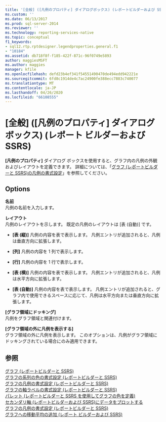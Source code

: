 ```yaml
---
title: '[全般] ([凡例のプロパティ] ダイアログボックス) (レポートビルダーおよび SSRS) |Microsoft Docs'
ms.custom: ''
ms.date: 06/13/2017
ms.prod: sql-server-2014
ms.reviewer: ''
ms.technology: reporting-services-native
ms.topic: conceptual
f1_keywords:
- sql12.rtp.rptdesigner.legendproperties.general.f1
- "10184"
ms.assetid: db718f8f-f185-422f-871c-96f0749e5893
author: maggiesMSFT
ms.author: maggies
manager: kfile
ms.openlocfilehash: defd23b4ef341f54551490470de494edd942221e
ms.sourcegitcommit: 6fd8c1914de4c7ac24900fe388ecc7883c740077
ms.translationtype: MT
ms.contentlocale: ja-JP
ms.lasthandoff: 04/26/2020
ms.locfileid: "66108555"
---
```

# <a name="legend-properties-dialog-box-general-report-builder-and-ssrs"></a>[全般] ([凡例のプロパティ] ダイアログ ボックス) (レポート ビルダーおよび SSRS)
  **[凡例のプロパティ]** ダイアログ ボックスを使用すると、グラフ内の凡例の外観およびレイアウトを定義できます。 詳細については、「[グラフ &#40;レポートビルダーと SSRS&#41;の凡例の書式設定](report-design/chart-legend-formatting-report-builder.md)」を参照してください。  
  
## <a name="options"></a>Options  
 **名前**  
 凡例の名前を入力します。  
  
 **レイアウト**  
 凡例のレイアウトを示します。 既定の凡例のレイアウトは [表 (自動)] です。  
  
-   **[表 (縦)]** 凡例の内容を表で表示します。 凡例エントリが追加されると、凡例は垂直方向に拡張します。  
  
-   **[列]** 凡例の内容を 1 列で表示します。  
  
-   **[行]** 凡例の内容を 1 行で表示します。  
  
-   **[表 (横)]** 凡例の内容を表で表示します。 凡例エントリが追加されると、凡例は水平方向に拡張します。  
  
-   **[表 (自動)]** 凡例の内容を表で表示します。 凡例エントリが追加されると、グラフ内で使用できるスペースに応じて、凡例は水平方向または垂直方向に拡張します。  
  
 **[グラフ領域にドッキング]**  
 凡例をグラフ領域と関連付けます。  
  
 **[グラフ領域の外に凡例を表示する]**  
 グラフ領域の外に凡例を表示します。 このオプションは、凡例がグラフ領域にドッキングされている場合にのみ適用できます。  
  
## <a name="see-also"></a>参照  
 [グラフ &#40;レポートビルダーと SSRS&#41;](report-design/charts-report-builder-and-ssrs.md)   
 [グラフの系列の色の書式設定 &#40;レポートビルダーと SSRS&#41;](report-design/formatting-series-colors-on-a-chart-report-builder-and-ssrs.md)   
 [グラフの凡例の書式設定 &#40;レポートビルダーと SSRS&#41;](report-design/chart-legend-formatting-report-builder.md)   
 [グラフの軸ラベルの書式設定 &#40;レポートビルダーと SSRS&#41;](report-design/formatting-axis-labels-on-a-chart-report-builder-and-ssrs.md)   
 [パレット &#40;レポートビルダーと SSRS を使用してグラフの色を定義&#41;](report-design/define-colors-on-a-chart-using-a-palette-report-builder-and-ssrs.md)   
 [セカンダリ軸 &#40;レポートビルダーおよび SSRS&#41;にデータをプロットする](report-design/plot-data-on-a-secondary-axis-report-builder-and-ssrs.md)   
 [グラフの凡例の書式設定 &#40;レポートビルダーと SSRS&#41;](report-design/chart-legend-formatting-report-builder.md)   
 [グラフへの移動平均の追加 &#40;レポート ビルダーおよび SSRS&#41;](report-design/add-a-moving-average-to-a-chart-report-builder-and-ssrs.md)  
  
  
